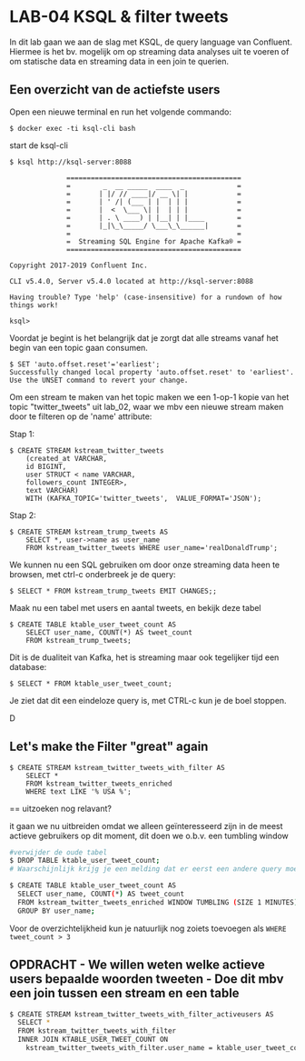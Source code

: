 # LAB-04 KSQL & filter tweets
In dit lab gaan we aan de slag met KSQL, de query language van Confluent. Hiermee is het bv. mogelijk om op streaming data analyses uit te voeren of om statische data en streaming data in een join te querien. 

## Een overzicht van de actiefste users

Open een nieuwe terminal en run het volgende commando:

    $ docker exec -ti ksql-cli bash

start de ksql-cli

    $ ksql http://ksql-server:8088

                  ===========================================
                  =        _  __ _____  ____  _             =
                  =       | |/ // ____|/ __ \| |            =
                  =       | ' /| (___ | |  | | |            =
                  =       |  <  \___ \| |  | | |            =
                  =       | . \ ____) | |__| | |____        =
                  =       |_|\_\_____/ \___\_\______|       =
                  =                                         =
                  =  Streaming SQL Engine for Apache Kafka® =
                  ===========================================

    Copyright 2017-2019 Confluent Inc.

    CLI v5.4.0, Server v5.4.0 located at http://ksql-server:8088

    Having trouble? Type 'help' (case-insensitive) for a rundown of how things work!

    ksql>

Voordat je begint is het belangrijk dat je zorgt dat alle streams vanaf het begin van een topic gaan consumen.

    $ SET 'auto.offset.reset'='earliest';
    Successfully changed local property 'auto.offset.reset' to 'earliest'. Use the UNSET command to revert your change.

Om een stream te maken van het topic maken we een 1-op-1 kopie van het topic "twitter_tweets" uit lab_02, waar we mbv een nieuwe stream maken door te filteren op de 'name' attribute: 

Stap 1:

    $ CREATE STREAM kstream_twitter_tweets
        (created_at VARCHAR, 
        id BIGINT,
        user STRUCT < name VARCHAR, 
        followers_count INTEGER>, 
        text VARCHAR) 
        WITH (KAFKA_TOPIC='twitter_tweets',  VALUE_FORMAT='JSON');

Stap 2:

    $ CREATE STREAM kstream_trump_tweets AS
        SELECT *, user->name as user_name
        FROM kstream_twitter_tweets WHERE user_name='realDonaldTrump';

We kunnen nu een SQL gebruiken om door onze streaming data heen te browsen, met ctrl-c onderbreek je de query:

    $ SELECT * FROM kstream_trump_tweets EMIT CHANGES;;


Maak nu een tabel met users en aantal tweets, en bekijk deze tabel

    $ CREATE TABLE ktable_user_tweet_count AS
        SELECT user_name, COUNT(*) AS tweet_count
        FROM kstream_trump_tweets;

Dit is de dualiteit van Kafka, het is streaming maar ook tegelijker tijd een database: 

    $ SELECT * FROM ktable_user_tweet_count;

Je ziet dat dit een eindeloze query is, met CTRL-c kun je de boel stoppen.


D
## Let's make the Filter "great" again

    $ CREATE STREAM kstream_twitter_tweets_with_filter AS
        SELECT *
        FROM kstream_twitter_tweets_enriched
        WHERE text LIKE '% USA %';



== uitzoeken nog relavant?

it gaan we nu uitbreiden omdat we alleen geïnteresseerd zijn in de meest actieve gebruikers op dit moment, dit doen we o.b.v. een tumbling window
```sh
#verwijder de oude tabel
$ DROP TABLE ktable_user_tweet_count;
# Waarschijnlijk krijg je een melding dat er eerst een andere query moet verwijderen, dit doe je met 'TERMINATE <query>'

$ CREATE TABLE ktable_user_tweet_count AS
  SELECT user_name, COUNT(*) AS tweet_count
  FROM kstream_twitter_tweets_enriched WINDOW TUMBLING (SIZE 1 MINUTES)
  GROUP BY user_name;
```
Voor de overzichtelijkheid kun je natuurlijk nog zoiets toevoegen als `WHERE tweet_count > 3`


## OPDRACHT - We willen weten welke actieve users bepaalde woorden tweeten - Doe dit mbv een join tussen een stream en een table 

```sh
$ CREATE STREAM kstream_twitter_tweets_with_filter_activeusers AS
  SELECT * 
  FROM kstream_twitter_tweets_with_filter
  INNER JOIN KTABLE_USER_TWEET_COUNT ON 
    kstream_twitter_tweets_with_filter.user_name = ktable_user_tweet_count.user_name;
```
